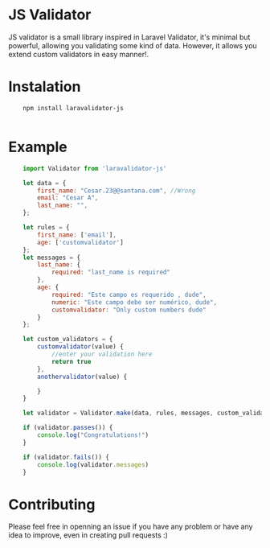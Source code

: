 # JS Validator

JS validator is a small library inspired in Laravel Validator, it's minimal but powerful, allowing you validating some kind of data. However, it allows you extend custom validators in easy manner!.

# Instalation
```
    npm install laravalidator-js
	
```

# Example

```js
	import Validator from 'laravalidator-js'

	let data = {
		first_name: "Cesar.23@@santana.com", //Wrong
		email: "Cesar A",
		last_name: "",
	};

	let rules = {
		first_name: ['email'],
		age: ['customvalidator']
	};
	let messages = {
		last_name: {
			required: "last_name is required"
		},
		age: {
			required: "Este campo es requerido , dude",
			numeric: "Este campo debe ser numérico, dude",
			customvalidator: "Only custom numbers dude"
		}
	};

	let custom_validators = {
		customvalidator(value) {
			//enter your validation here
			return true
		},
		anothervalidator(value) {

		}
	}

	let validator = Validator.make(data, rules, messages, custom_validators);

	if (validator.passes()) {
		console.log("Congratulations!")
	}

	if (validator.fails()) {
		console.log(validator.messages)
	}

```

# Contributing

Please feel free in openning an issue if you have any problem or have any idea to improve, even in creating pull requests :)


